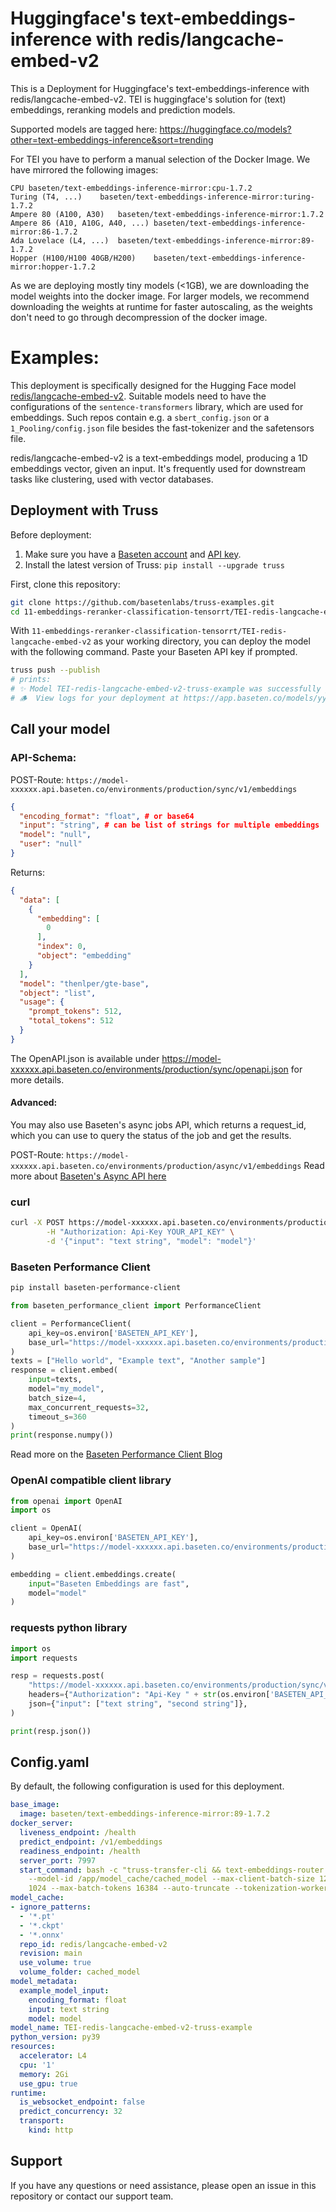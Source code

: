 # Huggingface's text-embeddings-inference with redis/langcache-embed-v2

This is a Deployment for Huggingface's text-embeddings-inference with redis/langcache-embed-v2. TEI is huggingface's solution for (text) embeddings, reranking models and prediction models.

Supported models are tagged here: https://huggingface.co/models?other=text-embeddings-inference&sort=trending

For TEI you have to perform a manual selection of the Docker Image. We have mirrored the following images:
```
CPU	baseten/text-embeddings-inference-mirror:cpu-1.7.2
Turing (T4, ...)	baseten/text-embeddings-inference-mirror:turing-1.7.2
Ampere 80 (A100, A30)	baseten/text-embeddings-inference-mirror:1.7.2
Ampere 86 (A10, A10G, A40, ...)	baseten/text-embeddings-inference-mirror:86-1.7.2
Ada Lovelace (L4, ...)	baseten/text-embeddings-inference-mirror:89-1.7.2
Hopper (H100/H100 40GB/H200)	baseten/text-embeddings-inference-mirror:hopper-1.7.2
```

As we are deploying mostly tiny models (<1GB), we are downloading the model weights into the docker image.
For larger models, we recommend downloading the weights at runtime for faster autoscaling, as the weights don't need to go through decompression of the docker image.


# Examples:
This deployment is specifically designed for the Hugging Face model [redis/langcache-embed-v2](https://huggingface.co/redis/langcache-embed-v2).
Suitable models need to have the configurations of the `sentence-transformers` library, which are used for embeddings. Such repos contain e.g. a `sbert_config.json` or a `1_Pooling/config.json` file besides the fast-tokenizer and the safetensors file.

redis/langcache-embed-v2  is a text-embeddings model, producing a 1D embeddings vector, given an input.
It's frequently used for downstream tasks like clustering, used with vector databases.


## Deployment with Truss

Before deployment:

1. Make sure you have a [Baseten account](https://app.baseten.co/signup) and [API key](https://app.baseten.co/settings/account/api_keys).
2. Install the latest version of Truss: `pip install --upgrade truss`


First, clone this repository:
```sh
git clone https://github.com/basetenlabs/truss-examples.git
cd 11-embeddings-reranker-classification-tensorrt/TEI-redis-langcache-embed-v2
```

With `11-embeddings-reranker-classification-tensorrt/TEI-redis-langcache-embed-v2` as your working directory, you can deploy the model with the following command. Paste your Baseten API key if prompted.

```sh
truss push --publish
# prints:
# ✨ Model TEI-redis-langcache-embed-v2-truss-example was successfully pushed ✨
# 🪵  View logs for your deployment at https://app.baseten.co/models/yyyyyy/logs/xxxxxx
```

## Call your model

### API-Schema:
POST-Route: `https://model-xxxxxx.api.baseten.co/environments/production/sync/v1/embeddings`
```json
{
  "encoding_format": "float", # or base64
  "input": "string", # can be list of strings for multiple embeddings
  "model": "null",
  "user": "null"
}
```

Returns:
```json
{
  "data": [
    {
      "embedding": [
        0
      ],
      "index": 0,
      "object": "embedding"
    }
  ],
  "model": "thenlper/gte-base",
  "object": "list",
  "usage": {
    "prompt_tokens": 512,
    "total_tokens": 512
  }
}
```
The OpenAPI.json is available under https://model-xxxxxx.api.baseten.co/environments/production/sync/openapi.json for more details.

#### Advanced:
You may also use Baseten's async jobs API, which returns a request_id, which you can use to query the status of the job and get the results.

POST-Route: `https://model-xxxxxx.api.baseten.co/environments/production/async/v1/embeddings`
Read more about [Baseten's Async API here](https://docs.baseten.co/invoke/async)

### curl
```bash
curl -X POST https://model-xxxxxx.api.baseten.co/environments/production/sync/v1/embeddings \
        -H "Authorization: Api-Key YOUR_API_KEY" \
        -d '{"input": "text string", "model": "model"}'
```

### Baseten Performance Client

```bash
pip install baseten-performance-client
```

```python
from baseten_performance_client import PerformanceClient

client = PerformanceClient(
    api_key=os.environ['BASETEN_API_KEY'],
    base_url="https://model-xxxxxx.api.baseten.co/environments/production/sync"
)
texts = ["Hello world", "Example text", "Another sample"]
response = client.embed(
    input=texts,
    model="my_model",
    batch_size=4,
    max_concurrent_requests=32,
    timeout_s=360
)
print(response.numpy())
```

Read more on the [Baseten Performance Client Blog](https://www.baseten.co/blog/your-client-code-matters-10x-higher-embedding-throughput-with-python-and-rust/)

### OpenAI compatible client library
```python
from openai import OpenAI
import os

client = OpenAI(
    api_key=os.environ['BASETEN_API_KEY'],
    base_url="https://model-xxxxxx.api.baseten.co/environments/production/sync/v1"
)

embedding = client.embeddings.create(
    input="Baseten Embeddings are fast",
    model="model"
)
```
### requests python library

```python
import os
import requests

resp = requests.post(
    "https://model-xxxxxx.api.baseten.co/environments/production/sync/v1/embeddings",
    headers={"Authorization": "Api-Key " + str(os.environ['BASETEN_API_KEY'])},
    json={"input": ["text string", "second string"]},
)

print(resp.json())
```


## Config.yaml
By default, the following configuration is used for this deployment.

```yaml
base_image:
  image: baseten/text-embeddings-inference-mirror:89-1.7.2
docker_server:
  liveness_endpoint: /health
  predict_endpoint: /v1/embeddings
  readiness_endpoint: /health
  server_port: 7997
  start_command: bash -c "truss-transfer-cli && text-embeddings-router --port 7997
    --model-id /app/model_cache/cached_model --max-client-batch-size 128 --max-concurrent-requests
    1024 --max-batch-tokens 16384 --auto-truncate --tokenization-workers 3"
model_cache:
- ignore_patterns:
  - '*.pt'
  - '*.ckpt'
  - '*.onnx'
  repo_id: redis/langcache-embed-v2
  revision: main
  use_volume: true
  volume_folder: cached_model
model_metadata:
  example_model_input:
    encoding_format: float
    input: text string
    model: model
model_name: TEI-redis-langcache-embed-v2-truss-example
python_version: py39
resources:
  accelerator: L4
  cpu: '1'
  memory: 2Gi
  use_gpu: true
runtime:
  is_websocket_endpoint: false
  predict_concurrency: 32
  transport:
    kind: http

```

## Support
If you have any questions or need assistance, please open an issue in this repository or contact our support team.
